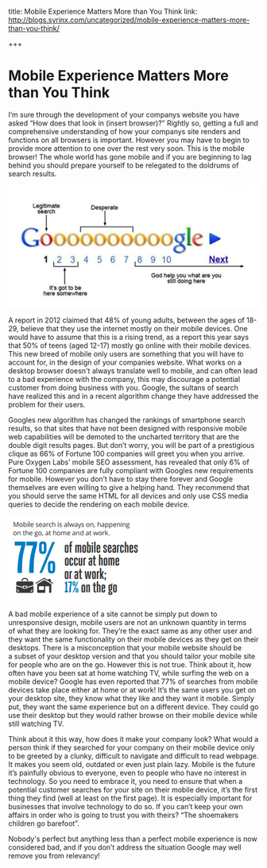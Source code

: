 title: Mobile Experience Matters More than You Think
link: http://blogs.syrinx.com/uncategorized/mobile-experience-matters-more-than-you-think/

+++


# Mobile Experience Matters More than You Think

I’m sure through the development of your companys website you have asked “How does that look in (insert browser)?” Rightly so, getting a full and comprehensive understanding of how your companys site renders and functions on all browsers is important. However you may have to begin to provide more attention to one over the rest very soon. This is the mobile browser! The whole world has gone mobile and if you are beginning to lag behind you should prepare yourself to be relegated to the doldrums of search results.

![Google Search](/assets/img/blog/google-search.png)

A report in 2012 claimed that 48% of young adults, between the ages of 18-29, believe that they use the internet mostly on their mobile devices. One would have to assume that this is a rising trend, as a report this year says that 50% of teens (aged 12-17) mostly go online with their mobile devices. This new breed of mobile only users are something that you will have to account for, in the design of your companies website. What works on a desktop browser doesn't always translate well to mobile, and can often lead to a bad experience with the company, this may discourage a potential customer from doing business with you. Google, the sultans of search have realized this and in a recent algorithm change they have addressed the problem for their users.

Googles new algorithm has changed the rankings of smartphone search results, so that sites that have not been designed with responsive mobile web capabilities will be demoted to the uncharted territory that are the double digit results pages. But don’t worry, you will be part of a prestigious clique as 66% of Fortune 100 companies will greet you when you arrive. Pure Oxygen Labs’ mobile SEO assessment, has revealed that only 6% of Fortune 100 companies are fully compliant with Googles new requirements for mobile. However you don’t have to stay there forever and Google themselves are even willing to give a helping hand. They recommend that you should serve the same HTML for all devices and only use CSS media queries to decide the rendering on each mobile device.

![OnTheGoStats](/assets/img/blog/onthegostats.png)

A bad mobile experience of a site cannot be simply put down to unresponsive design, mobile users are not an unknown quantity in terms of what they are looking for. They’re the exact same as any other user and they want the same functionality on their mobile devices as they get on their desktops. There is a misconception that your mobile website should be a subset of your desktop version and that you should tailor your mobile site for people who are on the go. However this is not true. Think about it, how often have you been sat at home watching TV, while surfing the web on a mobile device? Google has even reported that 77% of searches from mobile devices take place either at home or at work! It’s the same users you get on your desktop site, they know what they like and they want it mobile. Simply put, they want the same experience but on a different device. They could go use their desktop but they would rather browse on their mobile device while still watching TV.

Think about it this way, how does it make your company look? What would a person think if they searched for your company on their mobile device only to be greeted by a clunky, difficult to navigate and difficult to read webpage. It makes you seem old, outdated or even just plain lazy. Mobile is the future it’s painfully obvious to everyone, even to people who have no interest in technology. So you need to embrace it, you need to ensure that when a potential customer searches for your site on their mobile device, it’s the first thing they find (well at least on the first page). It is especially important for businesses that involve technology to do so. If you can’t keep your own affairs in order who is going to trust you with theirs? “The shoemakers children go barefoot”.

Nobody's perfect but anything less than a perfect mobile experience is now considered bad, and if you don’t address the situation Google may well remove you from relevancy!
